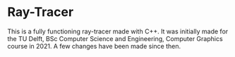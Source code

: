 # Ray-Tracer

This is a fully functioning ray-tracer made with C++. It was initially made for the TU Delft, BSc Computer Science and Engineering, Computer Graphics course in 2021. A few changes have been made since then. 
